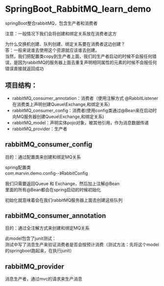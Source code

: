 # SpringBoot_RabbitMQ_learn_demo
springBoot整合rabbitMQ，包含生产者和消费者

注意：一般情况下我们会将创建和绑定关系放在消费者这方

为什么交换机创建、队列创建、绑定关系要在消费者这边创建？<br>
答：一般来说谁去使用这个资源就应该谁去创建。<br>
当然，我们把配置类copy到生产者上面，我们的生产者启动的时候不会报任何错误，是因为rabbitMQ的服务器上面去重复声明相同属性的元素的时候不会报任何错误直接就返回成功


## 项目结构：
- rabbitMQ_consumer_annotation：消费者（使用注解方式 @RabbitListener在消费类上声明创建Queue\Exchange,和绑定关系）
- rabbitMQ_consumer_config：消费者(使用config类通过@Bean来在启动时向MQ服务器创建Queue\Exchange,和绑定关系)
- rabbitMQ_model：声明实体pojo对象，被其他引用，作为消息数据传递
- rabbitMQ_provider：生产者


## rabbitMQ_consumer_config
目的：通过配置类来创建和绑定MQ关系

spring配置类<br>
com.marvin.demo.config--》RabbitConfig

我们只需要返回Queue 和 Exchange，然后加上注解@Bean<br>
里面的所有@Bean都会在spring启动的时候初始化

初始化就意味着会在我们rabbitMQ服务器上面去创建这些队列

## rabbitMQ_consumer_annotation
目的：通过全注解方式来创建和绑定MQ关系

此model包含了junit测试：<br>
测试中写了消息生产来验证消费者是否会按预计消费（测试方法：先将这个model的springboot跑起来，在执行junit）


## rabbitMQ_provider
消息生产者，通过mvc的请求来生产消息